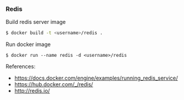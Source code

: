 ### Redis 

Build redis server image

```bash
$ docker build -t <username>/redis .
```

Run docker image
```
$ docker run --name redis -d <username>/redis
```

References:

 - https://docs.docker.com/engine/examples/running_redis_service/
 - https://hub.docker.com/_/redis/
 - http://redis.io/
